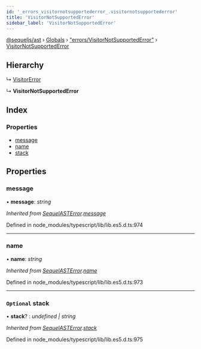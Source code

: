 ```yaml
---
id: '_errors_visitornotsupportederror_.visitornotsupportederror'
title: 'VisitorNotSupportedError'
sidebar_label: 'VisitorNotSupportedError'
---
```


[@sequeljs/ast](../index.md) › [Globals](../globals.md) ›
["errors/VisitorNotSupportedError"](../modules/_errors_visitornotsupportederror_.md)
›
[VisitorNotSupportedError](_errors_visitornotsupportederror_.visitornotsupportederror.md)

## Hierarchy

↳ [VisitorError](_errors_visitorerror_.visitorerror.md)

↳ **VisitorNotSupportedError**

## Index

### Properties

- [message](_errors_visitornotsupportederror_.visitornotsupportederror.md#message)
- [name](_errors_visitornotsupportederror_.visitornotsupportederror.md#name)
- [stack](_errors_visitornotsupportederror_.visitornotsupportederror.md#optional-stack)

## Properties

### message

• **message**: _string_

_Inherited from
[SequelASTError](_errors_sequelasterror_.sequelasterror.md).[message](_errors_sequelasterror_.sequelasterror.md#message)_

Defined in node_modules/typescript/lib/lib.es5.d.ts:974

---

### name

• **name**: _string_

_Inherited from
[SequelASTError](_errors_sequelasterror_.sequelasterror.md).[name](_errors_sequelasterror_.sequelasterror.md#name)_

Defined in node_modules/typescript/lib/lib.es5.d.ts:973

---

### `Optional` stack

• **stack**? : _undefined | string_

_Inherited from
[SequelASTError](_errors_sequelasterror_.sequelasterror.md).[stack](_errors_sequelasterror_.sequelasterror.md#optional-stack)_

Defined in node_modules/typescript/lib/lib.es5.d.ts:975
